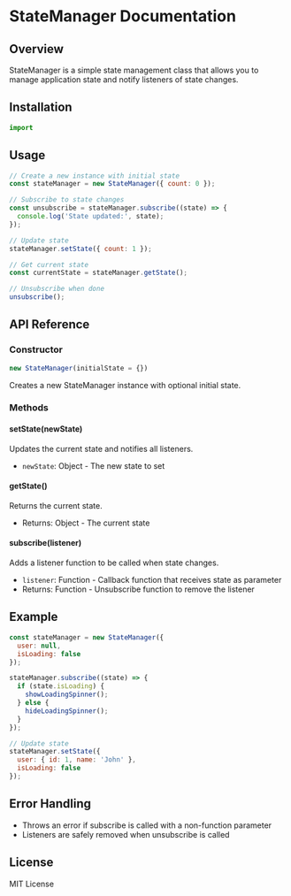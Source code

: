 
# StateManager Documentation

## Overview
StateManager is a simple state management class that allows you to manage application state and notify listeners of state changes.

## Installation
```javascript
import 
```

## Usage
```javascript
// Create a new instance with initial state
const stateManager = new StateManager({ count: 0 });

// Subscribe to state changes
const unsubscribe = stateManager.subscribe((state) => {
  console.log('State updated:', state);
});

// Update state
stateManager.setState({ count: 1 });

// Get current state
const currentState = stateManager.getState();

// Unsubscribe when done
unsubscribe();
```

## API Reference

### Constructor
```javascript
new StateManager(initialState = {})
```
Creates a new StateManager instance with optional initial state.

### Methods

#### setState(newState)
Updates the current state and notifies all listeners.
- `newState`: Object - The new state to set

#### getState()
Returns the current state.
- Returns: Object - The current state

#### subscribe(listener)
Adds a listener function to be called when state changes.
- `listener`: Function - Callback function that receives state as parameter
- Returns: Function - Unsubscribe function to remove the listener

## Example
```javascript
const stateManager = new StateManager({
  user: null,
  isLoading: false
});

stateManager.subscribe((state) => {
  if (state.isLoading) {
    showLoadingSpinner();
  } else {
    hideLoadingSpinner();
  }
});

// Update state
stateManager.setState({
  user: { id: 1, name: 'John' },
  isLoading: false
});
```

## Error Handling
- Throws an error if subscribe is called with a non-function parameter
- Listeners are safely removed when unsubscribe is called

## License
MIT License
